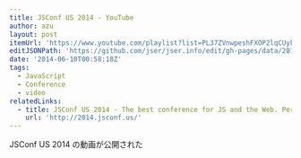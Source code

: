 ```yaml
---
title: JSConf US 2014 - YouTube
author: azu
layout: post
itemUrl: 'https://www.youtube.com/playlist?list=PL37ZVnwpeshFXOP2lqCUykYPXYNsK_fgN'
editJSONPath: 'https://github.com/jser/jser.info/edit/gh-pages/data/2014/06/index.json'
date: '2014-06-10T00:58:18Z'
tags:
  - JavaScript
  - Conference
  - video
relatedLinks:
  - title: JSConf US 2014 - The best conference for JS and the Web. Period
    url: 'http://2014.jsconf.us/'
---
```

JSConf US 2014 の動画が公開された
